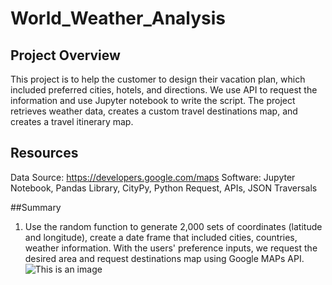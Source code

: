 # World_Weather_Analysis
## Project Overview
This project is to help the customer to design their vacation plan, which included preferred cities, hotels, and directions. We use API to request the information and use Jupyter notebook to write the script.  The project retrieves weather data, creates a custom travel destinations map, and creates a travel itinerary map.

## Resources
Data Source: https://developers.google.com/maps
Software: Jupyter Notebook, Pandas Library, CityPy, Python Request, APIs, JSON Traversals

##Summary

1. Use the random function to generate 2,000 sets of coordinates (latitude and longitude), create a date frame that included cities, countries, weather information.
With the users' preference inputs, we request the desired area and request destinations map using Google MAPs API. 
![This is an image](https://myoctocat.com/assets/images/base-octocat.svg)

